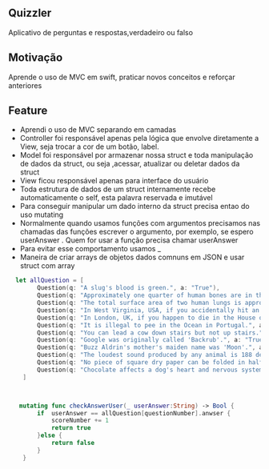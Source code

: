 ## Quizzler
Aplicativo de perguntas e respostas,verdadeiro ou falso

## Motivação
Aprende o uso de MVC em swift, praticar novos conceitos e reforçar anteriores

## Feature
- Aprendi o uso de MVC separando em camadas
- Controller foi responsável apenas pela lógica que envolve diretamente a View, seja trocar a cor de um botão, label.
- Model foi responsável por armazenar nossa struct e toda manipulação de dados da struct, ou seja ,acessar, atualizar ou deletar  dados da struct
- View ficou responsável apenas para interface do usuário
- Toda estrutura de dados de um struct internamente recebe automaticamente o self, esta palavra reservada e imutável
- Para conseguir manipular um dado interno da struct precisa entao do uso mutating
- Normalmente quando usamos funções com argumentos precisamos nas chamadas das funções escrever o argumento, por exemplo, se espero userAnswer . Quem for usar a função precisa chamar userAnswer
- Para evitar esse comportamento usamos _ 
- Maneira de criar arrays de objetos dados comnuns em JSON e usar struct com array

```swift
  let allQuestion = [
        Question(q: "A slug's blood is green.", a: "True"),
        Question(q: "Approximately one quarter of human bones are in the feet.", a: "True"),
        Question(q: "The total surface area of two human lungs is approximately 70 square metres.", a: "True"),
        Question(q: "In West Virginia, USA, if you accidentally hit an animal with your car, you are free to take it home to eat.", a: "True"),
        Question(q: "In London, UK, if you happen to die in the House of Parliament, you are technically entitled to a state funeral, because the building is considered too sacred a place.", a: "False"),
        Question(q: "It is illegal to pee in the Ocean in Portugal.", a: "True"),
        Question(q: "You can lead a cow down stairs but not up stairs.", a: "False"),
        Question(q: "Google was originally called 'Backrub'.", a: "True"),
        Question(q: "Buzz Aldrin's mother's maiden name was 'Moon'.", a: "True"),
        Question(q: "The loudest sound produced by any animal is 188 decibels. That animal is the African Elephant.", a: "False"),
        Question(q: "No piece of square dry paper can be folded in half more than 7 times.", a: "False"),
        Question(q: "Chocolate affects a dog's heart and nervous system; a few ounces are enough to kill a small dog.", a: "True")
    ]



   mutating func checkAnswerUser(_ userAnswer:String) -> Bool {
        if  userAnswer == allQuestion[questionNumber].anwser {
            scoreNumber += 1
            return true
        }else {
            return false
        }
    }


```





